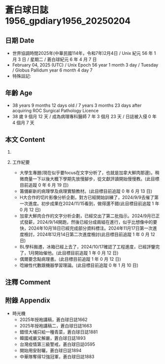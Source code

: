 [_metadata_:encoding]: - "utf-8"
[_metadata_:language]: - "zh-Hant-TW"
[_metadata_:fileformat]: - "markdown"
[_metadata_:MIME_type]: - "text/plain"
[_metadata_:markdown_version]: - "commonmark version 0.30"
[_metadata_:markdown_spec]: - "https://spec.commonmark.org/0.30/"

# 蒼白球日誌1956_gpdiary1956_20250204 #

## 日期 Date ##

* 世界協調時間2025年(中華民國114年，令和7年)2月4日 / Unix 紀元 56 年 1 月 3 日 / 星期二 / 蒼白球紀元 6 年 4 月 7 日
* February 04, 2025 (UTC) / Unix Epoch 56 year 1 month 3 day / Tuesday / Globus Pallidum year 6 month 4 day 7
* 特殊註記:

## 年齡 Age ##

* 38 years 9 months 12 days old / 7 years 3 months 23 days after acquiring ROC Surgical Pathology Licence
* 38 歲 9 個月 12 天 / 成為病理專科醫師 7 年 3 個月 23 天 / 日誌被入侵 0 年 4 個月 7 天

## 本文 Content ##

1. 

2. 工作紀要

    - 大學生專題(現在似乎要focus在文字分析了，也就是加拿大鮮肉那邊)。稍微商量一下以後大概下學期先放慢腳步，從文獻評讀開始慢慢教。(此目標目前追蹤 0 年 6 月 19 日)
    - 籌備嶄新的病理學及病理實驗教材。(此目標目前追蹤 0 年 6 月 13 日)
    - H大合作的切片影像分析企劃，對方已經開始訓練了，2024/9/9去催了第一次進度。初步成果在2024/11/15看到，做得還不錯(此目標目前追蹤 1 年 0 月 12 日)
    - 加拿大鮮肉合作的文字分析企劃，已經交出了第二批指示。2024/9月已正式發薪，2024/9/14開跑，然後已經分成兩組在進行，似乎比想像中的要快，2024年10月18日已經完成部分資料標注。2024年11月17日第一次進度檢討，2024年12月14日第二次進度檢討(此目標目前追蹤 1 年 0 月 12 日)
    - BL學科搬遷，冰箱已經上去了，2024/10/17確認了工程進度，已經評鑒完了，1月開始催他。(此目標目前追蹤 1 年 0 月 12 日)
    - 偶爾要念點病理書。(此目標目前追蹤 1 年 0 月 12 日)
    - 唸線性代數跟機器學習理論。(此目標目前追蹤 0 年 1 月 10 日)

## 注釋 Comment ##


## 附錄 Appendix ##

* 時光機
    - 2025年授袍講稿，蒼白球日誌1662
    - 2025年授袍講稿二，蒼白球日誌1663
    - 錯怪大埔只給一種青菜，蒼白球日誌1881
    - 韓國戒嚴又解嚴，蒼白球日誌1893
    - 台灣疫情第三級警戒，蒼白球日誌0595
    - 開始用安耐曬，蒼白球日誌1894
    - 中華隊奪得12強冠軍，蒼白球日誌1883
